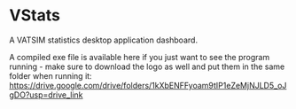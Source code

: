 # VStats
A VATSIM statistics desktop application dashboard.

A compiled exe file is available here if you just want to see the program running - make sure to download the logo as well and put them in the same folder when running it: https://drive.google.com/drive/folders/1kXbENFFyoam9tIP1eZeMjNJLD5_oJgDO?usp=drive_link
